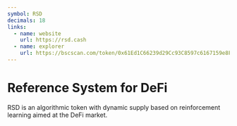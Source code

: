 ```yaml
---
symbol: RSD
decimals: 18
links:
  - name: website
    url: https://rsd.cash
  - name: explorer
    url: https://bscscan.com/token/0x61Ed1C66239d29Cc93C8597c6167159e8F69a823
---
```


# Reference System for DeFi

RSD is an algorithmic token with dynamic supply based on reinforcement learning aimed at the DeFi market.
